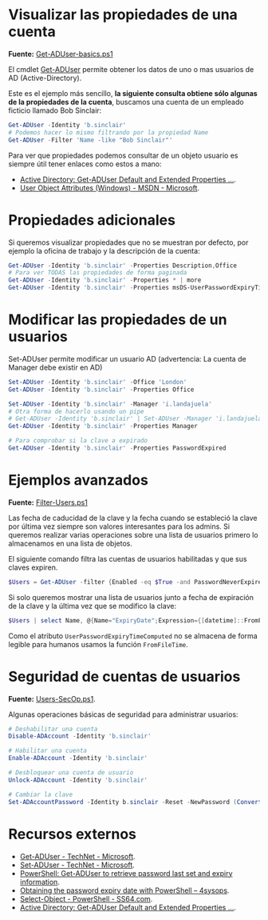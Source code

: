 # Visualizar las propiedades de una cuenta

**Fuente:** [Get-ADUser-basics.ps1](/src/active_directory/users/Get-ADUser-basics.ps1)

El cmdlet [Get-ADUser](https://technet.microsoft.com/en-us/library/ee617241.aspx) permite obtener los datos de uno o mas usuarios de AD (Active-Directory).

Este es el ejemplo más sencillo, **la siguiente consulta obtiene sólo algunas de la propiedades de la cuenta**, buscamos una cuenta de un empleado ficticio llamado Bob Sinclair:

```powershell
Get-ADUser -Identity 'b.sinclair'
# Podemos hacer lo mismo filtrando por la propiedad Name
Get-ADUser -Filter 'Name -like "Bob Sinclair"'
```

Para ver que propiedades podemos consultar de un objeto usuario es siempre útil tener enlaces como estos a mano:

* [Active Directory: Get-ADUser Default and Extended Properties ...](https://social.technet.microsoft.com/wiki/contents/articles/12037.active-directory-get-aduser-default-and-extended-properties.aspx).
* [User Object Attributes (Windows) - MSDN - Microsoft](https://msdn.microsoft.com/en-us/library/ms677979(v=vs.85).aspx).

# Propiedades adicionales

Si queremos visualizar propiedades que no se muestran por defecto, por ejemplo la oficina de trabajo y la descripción de la cuenta:

```powershell
Get-ADUser -Identity 'b.sinclair' -Properties Description,Office
# Para ver TODAS las propiedades de forma paginada
Get-ADUser -Identity 'b.sinclair' -Properties * | more 
Get-ADUser -Identity 'b.sinclair' -Properties msDS-UserPasswordExpiryTimeComputed, PasswordLastSet, CannotChangePassword, PasswordExpired
```

# Modificar las propiedades de un usuarios

Set-ADUser permite modificar un usuario AD (advertencia: La cuenta de Manager debe existir en AD)

```powershell
Set-ADUser -Identity 'b.sinclair' -Office 'London'
Get-ADUser -Identity 'b.sinclair' -Properties Office

Set-ADUser -Identity 'b.sinclair' -Manager 'i.landajuela'
# Otra forma de hacerlo usando un pipe
# Get-ADUser -Identity 'b.sinclair' | Set-ADUser -Manager 'i.landajuela'
Get-ADUser -Identity 'b.sinclair' -Properties Manager

# Para comprobar si la clave a expirado
Get-ADUser -Identity 'b.sinclair' -Properties PasswordExpired
```

# Ejemplos avanzados

**Fuente:** [Filter-Users.ps1](/src/active_directory/users/Filter-Users.ps1)

Las fecha de caducidad de la clave y la fecha cuando se estableció la clave por última vez siempre son valores interesantes para los admins. Si queremos realizar varias operaciones sobre una lista de usuarios primero lo almacenamos en una lista de objetos.

El siguiente comando filtra las cuentas de usuarios habilitadas y que sus claves expiren.  

```powershell
$Users = Get-ADUser -filter {Enabled -eq $True -and PasswordNeverExpires -eq $False} -Properties msDS-UserPasswordExpiryTimeComputed, PasswordLastSet, CannotChangePassword
```

Si solo queremos mostrar una lista de usuarios junto a fecha de expiración de la clave y la última vez que se modifico la clave:

```powershell
$Users | select Name, @{Name="ExpiryDate";Expression={[datetime]::FromFileTime($_."msDS-UserPasswordExpiryTimeComputed")}}, PasswordLastSet
```

Como el atributo `UserPasswordExpiryTimeComputed` no se almacena de forma legible para humanos usamos la función `FromFileTime`. 

# Seguridad de cuentas de usuarios

**Fuente:** [Users-SecOp.ps1](/src/active_directory/users/Users-SecOp.ps1).

Algunas operaciones básicas de seguridad para administrar usuarios:

```powershell
# Deshabilitar una cuenta 
Disable-ADAccount -Identity 'b.sinclair' 

# Habilitar una cuenta 
Enable-ADAccount -Identity 'b.sinclair' 

# Desbloquear una cuenta de usuario
Unlock-ADAccount -Identity 'b.sinclair' 

# Cambiar la clave 
Set-ADAccountPassword -Identity b.sinclair -Reset -NewPassword (ConvertTo-SecureString -AsPlainText "p@ssw0rd" -Force)
```

# Recursos externos

* [Get-ADUser - TechNet - Microsoft](https://technet.microsoft.com/en-us/library/ee617241.aspx).
* [Set-ADUser - TechNet - Microsoft](https://technet.microsoft.com/en-us/library/ee617215.aspx).
* [PowerShell: Get-ADUser to retrieve password last set and expiry information](https://www.oxfordsbsguy.com/2013/11/25/powershell-get-aduser-to-retrieve-password-last-set-and-expiry-information/).
* [Obtaining the password expiry date with PowerShell – 4sysops](https://4sysops.com/archives/obtaining-the-password-expiry-date-with-powershell/).
* [Select-Object - PowerShell - SS64.com](https://ss64.com/ps/select-object.html).
* [Active Directory: Get-ADUser Default and Extended Properties ...](https://social.technet.microsoft.com/wiki/contents/articles/12037.active-directory-get-aduser-default-and-extended-properties.aspx).